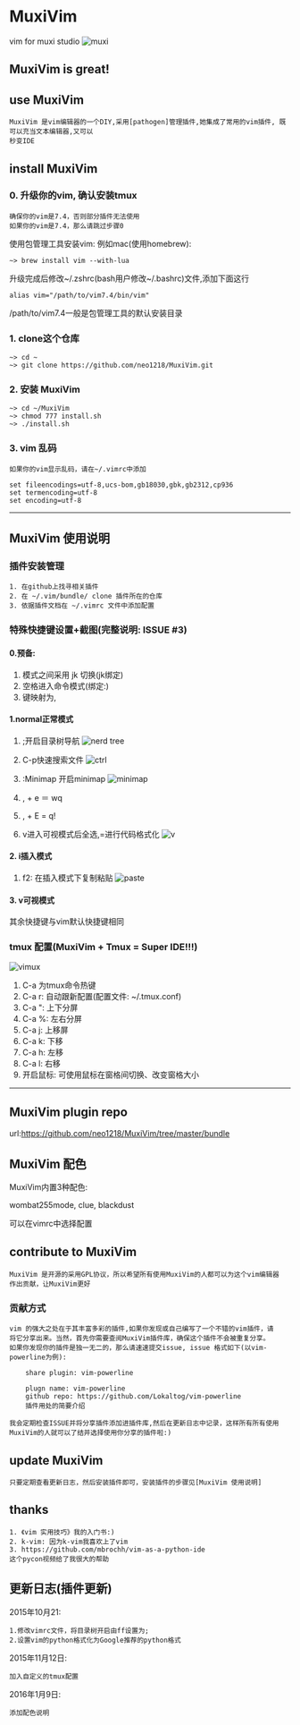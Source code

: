 # MuxiVim
vim for muxi studio
![muxi](https://avatars2.githubusercontent.com/u/10476331?v=3&s=200)

## MuxiVim is great!

## use MuxiVim

    MuxiVim 是vim编辑器的一个DIY,采用[pathogen]管理插件,她集成了常用的vim插件, 既可以充当文本编辑器,又可以
    秒变IDE

## install MuxiVim
### 0. 升级你的vim, 确认安装tmux

    确保你的vim是7.4，否则部分插件无法使用
    如果你的vim是7.4，那么请跳过步骤0

使用包管理工具安装vim: 例如mac(使用homebrew):

    ~> brew install vim --with-lua

升级完成后修改~/.zshrc(bash用户修改~/.bashrc)文件,添加下面这行

    alias vim="/path/to/vim7.4/bin/vim"

/path/to/vim7.4一般是包管理工具的默认安装目录

### 1. clone这个仓库

    ~> cd ~
    ~> git clone https://github.com/neo1218/MuxiVim.git

### 2. 安装 MuxiVim

    ~> cd ~/MuxiVim
    ~> chmod 777 install.sh
    ~> ./install.sh

### 3. vim 乱码

    如果你的vim显示乱码，请在~/.vimrc中添加

    set fileencodings=utf-8,ucs-bom,gb18030,gbk,gb2312,cp936
    set termencoding=utf-8
    set encoding=utf-8

<hr/>

## MuxiVim 使用说明
### 插件安装管理

    1. 在github上找寻相关插件
    2. 在 ~/.vim/bundle/ clone 插件所在的仓库
    3. 依据插件文档在 ~/.vimrc 文件中添加配置

### 特殊快捷键设置+截图(完整说明: ISSUE #3)
#### 0.预备:

1. 模式之间采用 jk 切换(jk绑定<esc>)
2. <space>空格进入命令模式(<space>绑定:)
3. <leader>键映射为,

#### 1.normal正常模式

1. ;开启目录树导航
![nerd tree](http://7xj431.com1.z0.glb.clouddn.com/nerdtree)

2. C-p快速搜索文件
![ctrl](http://7xj431.com1.z0.glb.clouddn.com/ctrlp)

3. :Minimap 开启minimap
![minimap](http://7xj431.com1.z0.glb.clouddn.com/minimap)

4. , + e ＝ wq
5. , + E = q!
6. v进入可视模式后全选,=进行代码格式化
![v](http://7xj431.com1.z0.glb.clouddn.com/v)

#### 2. i插入模式

1. f2: 在插入模式下复制粘贴
![paste](http://7xj431.com1.z0.glb.clouddn.com/paste)

#### 3. v可视模式
其余快捷键与vim默认快捷键相同

### tmux 配置(MuxiVim + Tmux = Super IDE!!!)
![vimux](http://7xj431.com1.z0.glb.clouddn.com/ppp) <br/>

1. C-a 为tmux命令热键
2. C-a r: 自动跟新配置(配置文件: ~/.tmux.conf)
3. C-a ": 上下分屏
4. C-a %: 左右分屏
5. C-a j: 上移屏
6. C-a k: 下移
7. C-a h: 左移
8. C-a l: 右移
9. 开启鼠标: 可使用鼠标在窗格间切换、改变窗格大小

<hr/>

## MuxiVim plugin repo
url:https://github.com/neo1218/MuxiVim/tree/master/bundle <br/>

## MuxiVim 配色
MuxiVim内置3种配色:<br/>

wombat255mode, clue, blackdust<br/>

可以在vimrc中选择配置

## contribute to MuxiVim

    MuxiVim 是开源的采用GPL协议，所以希望所有使用MuxiVim的人都可以为这个vim编辑器
    作出贡献，让MuxiVim更好

### 贡献方式

    vim 的强大之处在于其丰富多彩的插件,如果你发现或自己编写了一个不错的vim插件，请
    将它分享出来。当然，首先你需要查阅MuxiVim插件库，确保这个插件不会被重复分享。
    如果你发现你的插件是独一无二的，那么请速速提交issue, issue 格式如下(以vim-powerline为例):

        share plugin: vim-powerline

        plugn name: vim-powerline
        github repo: https://github.com/Lokaltog/vim-powerline
        插件用处的简要介绍

    我会定期检查ISSUE并将分享插件添加进插件库,然后在更新日志中记录，这样所有所有使用
    MuxiVim的人就可以了结并选择使用你分享的插件啦:)


## update MuxiVim

    只要定期查看更新日志，然后安装插件即可，安装插件的步骤见[MuxiVim 使用说明]

## thanks

    1. 《vim 实用技巧》我的入门书:)
    2. k-vim: 因为k-vim我喜欢上了vim
    3. https://github.com/mbrochh/vim-as-a-python-ide
    这个pycon视频给了我很大的帮助


## 更新日志(插件更新)
2015年10月21:

    1.修改vimrc文件，将目录树开启由ff设置为;
    2.设置vim的python格式化为Google推荐的python格式

2015年11月12日:

	加入自定义的tmux配置

2016年1月9日:

    添加配色说明

